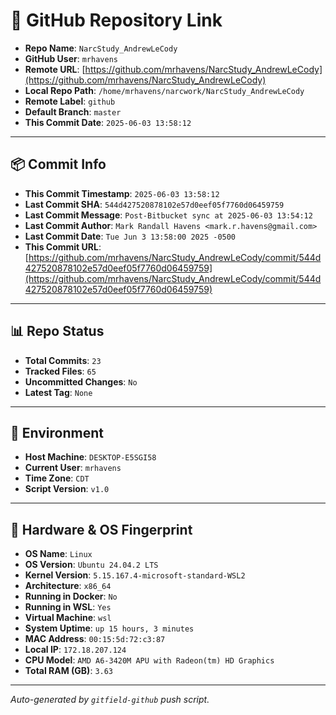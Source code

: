 # 🔗 GitHub Repository Link

- **Repo Name**: `NarcStudy_AndrewLeCody`
- **GitHub User**: `mrhavens`
- **Remote URL**: [https://github.com/mrhavens/NarcStudy_AndrewLeCody](https://github.com/mrhavens/NarcStudy_AndrewLeCody)
- **Local Repo Path**: `/home/mrhavens/narcwork/NarcStudy_AndrewLeCody`
- **Remote Label**: `github`
- **Default Branch**: `master`
- **This Commit Date**: `2025-06-03 13:58:12`

---

## 📦 Commit Info

- **This Commit Timestamp**: `2025-06-03 13:58:12`
- **Last Commit SHA**: `544d427520878102e57d0eef05f7760d06459759`
- **Last Commit Message**: `Post-Bitbucket sync at 2025-06-03 13:54:12`
- **Last Commit Author**: `Mark Randall Havens <mark.r.havens@gmail.com>`
- **Last Commit Date**: `Tue Jun 3 13:58:00 2025 -0500`
- **This Commit URL**: [https://github.com/mrhavens/NarcStudy_AndrewLeCody/commit/544d427520878102e57d0eef05f7760d06459759](https://github.com/mrhavens/NarcStudy_AndrewLeCody/commit/544d427520878102e57d0eef05f7760d06459759)

---

## 📊 Repo Status

- **Total Commits**: `23`
- **Tracked Files**: `65`
- **Uncommitted Changes**: `No`
- **Latest Tag**: `None`

---

## 🧭 Environment

- **Host Machine**: `DESKTOP-E5SGI58`
- **Current User**: `mrhavens`
- **Time Zone**: `CDT`
- **Script Version**: `v1.0`

---

## 🧬 Hardware & OS Fingerprint

- **OS Name**: `Linux`
- **OS Version**: `Ubuntu 24.04.2 LTS`
- **Kernel Version**: `5.15.167.4-microsoft-standard-WSL2`
- **Architecture**: `x86_64`
- **Running in Docker**: `No`
- **Running in WSL**: `Yes`
- **Virtual Machine**: `wsl`
- **System Uptime**: `up 15 hours, 3 minutes`
- **MAC Address**: `00:15:5d:72:c3:87`
- **Local IP**: `172.18.207.124`
- **CPU Model**: `AMD A6-3420M APU with Radeon(tm) HD Graphics`
- **Total RAM (GB)**: `3.63`

---

_Auto-generated by `gitfield-github` push script._
